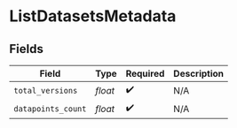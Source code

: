 # ListDatasetsMetadata


## Fields

| Field              | Type               | Required           | Description        |
| ------------------ | ------------------ | ------------------ | ------------------ |
| `total_versions`   | *float*            | :heavy_check_mark: | N/A                |
| `datapoints_count` | *float*            | :heavy_check_mark: | N/A                |
